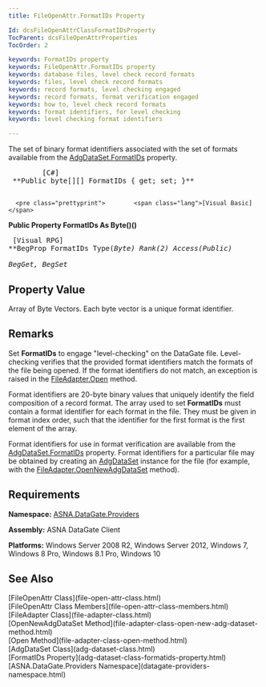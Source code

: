 ```yaml
---
title: FileOpenAttr.FormatIDs Property

Id: dcsFileOpenAttrClassFormatIDsProperty
TocParent: dcsFileOpenAttrProperties
TocOrder: 2

keywords: FormatIDs property
keywords: FileOpenAttr.FormatIDs property
keywords: database files, level check record formats
keywords: files, level check record formats
keywords: record formats, level checking engaged
keywords: record formats, format verification engaged
keywords: how to, level check record formats
keywords: format identifiers, for level checking
keywords: level checking format identifiers

---
```


The set of binary format identifiers associated with the set of formats available from the [AdgDataSet.FormatIDs](adg-dataset-class-formatids-property.html) property.
<pre class="prettyprint">        <span class="lang">[C#]</span>
 **Public byte[][] FormatIDs { get; set; }** 
      </pre>
      <pre class="prettyprint">        <span class="lang">[Visual Basic]</span>
 **Public Property FormatIDs As Byte()()** 
      </pre>
      <pre class="prettyprint">
        <span class="lang">[Visual RPG]</span>
 **BegProp FormatIDs Type(*Byte) Rank(2) Access(*Public)<br />   BegGet, BegSet** 
      </pre>

## Property Value

Array of Byte Vectors. Each byte vector is a unique format identifier.
## Remarks

Set **FormatIDs** to engage "level-checking" on the DataGate file. Level-checking verifies that the provided format identifiers match the formats of the file being opened. If the format identifiers do not match, an exception is raised in the [FileAdapter.Open](file-adapter-class-open-method.html) method.

Format identifiers are 20-byte binary values that uniquely identify the field composition of a record format. The array used to set **FormatIDs** must contain a format identifier for each format in the file. They must be given in format index order, such that the identifier for the first format is the first element of the array.

Format identifiers for use in format verification are available from the [AdgDataSet.FormatIDs](adg-dataset-class-formatids-property.html) property. Format identifiers for a particular file may be obtained by creating an [AdgDataSet](adg-dataset-class.html) instance for the file (for example, with the [ FileAdapter.OpenNewAdgDataSet](file-adapter-class-open-new-adg-dataset-method.html) method).
## Requirements

**Namespace:** [ ASNA.DataGate.Providers](datagate-providers-namespace.html) 

**Assembly:** ASNA DataGate Client

**Platforms:** Windows Server 2008 R2, Windows Server 2012, Windows 7, Windows 8 Pro, Windows 8.1 Pro, Windows 10
## See Also

<dl />
      [FileOpenAttr Class](file-open-attr-class.html)
      <br />
      [FileOpenAttr Class Members](file-open-attr-class-members.html)
      <br />
      [FileAdapter Class](file-adapter-class.html)
      <br />
      [OpenNewAdgDataSet Method](file-adapter-class-open-new-adg-dataset-method.html)
      <br />
      [Open Method](file-adapter-class-open-method.html)
      <br />
      [AdgDataSet Class](adg-dataset-class.html)
      <br />
      [FormatIDs Property](adg-dataset-class-formatids-property.html)
      <br />
      [ASNA.DataGate.Providers Namespace](datagate-providers-namespace.html)


